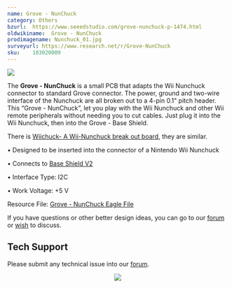 ```yaml
---
name: Grove - NunChuck
category: Others
bzurl:  https://www.seeedstudio.com/grove-nunchuck-p-1474.html
oldwikiname:  Grove - NunChuck
prodimagename: Nunchuck_01.jpg
surveyurl: https://www.research.net/r/Grove-NunChuck
sku:    103020009
---
```

![](https://files.seeedstudio.com/wiki/Grove-NunChuck/img/Nunchuck_01.jpg)

The **Grove - NunChuck** is a small PCB that adapts the Wii Nunchuck connector to standard Grove connector. The power, ground and two-wire interface of the Nunchuck are all broken out to a 4-pin 0.1" pitch header.
This “Grove - NunChuck”, let you play with the Wii Nunchuck and other Wii remote peripherals without needing you to cut cables. Just plug it into the Wii Nunchuck, then into the  Grove - Base Shield.


There is [Wiichuck- A Wii-Nunchuck break out board](https://www.seeedstudio.com/depot/wiichuck-a-wiinunchuck-break-out-board-p-586.html?cPath=175_177), they are similar.

• Designed to be inserted into the connector of a Nintendo Wii Nunchuck

• Connects to [Base Shield V2](/Base_Shield_V2 "Base_Shield_V2")

• Interface Type: I2C

• Work Voltage: +5 V

Resource File: [Grove - NunChuck Eagle File](https://files.seeedstudio.com/wiki/Grove-NunChuck/res/Grove-NunChuck_Eagle_File.zip)

If you have questions or other better design ideas, you can go to our [forum](https://www.seeedstudio.com/forum) or [wish](http://wish.seeedstudio.com) to discuss.

## Tech Support
Please submit any technical issue into our [forum](https://forum.seeedstudio.com/). <br /><p style="text-align:center"><a href="https://www.seeedstudio.com/act-4.html?utm_source=wiki&utm_medium=wikibanner&utm_campaign=newproducts" target="_blank"><img src="https://files.seeedstudio.com/wiki/Wiki_Banner/new_product.jpg" /></a></p>